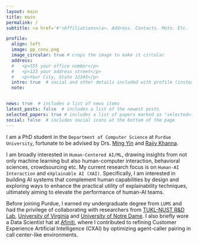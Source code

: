 ```yaml
---
layout: main
title: main
permalink: /
subtitle: <a href='#'>Affiliations</a>. Address. Contacts. Moto. Etc.

profile:
  align: left
  image: pp_conv.png
  image_circular: true # crops the image to make it circular
  address:
  #   <p>555 your office number</p>
  #   <p>123 your address street</p>
  #   <p>Your City, State 12345</p>
  intro: true  # social and other details included with profile (instead of in navbar or bottom)
  note:


news: true  # includes a list of news items
latest_posts: false  # includes a list of the newest posts
selected_papers: true # includes a list of papers marked as "selected={true}"
social: false  # includes social icons at the bottom of the page
---
```


I am a PhD student in the `Department of Computer Science` at `Purdue University`, fortunate to be advised by Drs. [Ming Yin](https://mingyin.org/) and [Rajiv Khanna](https://rjvak7.github.io/). 

I am broadly interested in `Human-Centered AI/ML`, drawing insights from not only machine learning but also human-computer interaction, behavioral sciences, crowdsourcing etc. My current research focus is on `Human-AI Interaction` and `eXplainable AI (XAI)`. Specifically, I am interested in building AI systems that complement human capabilities by design and exploring ways to enhance the practical utility of explainability techniques, ultimately aiming to elevate the performance of human-AI teams.

Before joining Purdue, I earned my undergraduate degree from `LUMS` and had the privilege of collaborating with researchers from [TUKL-NUST R&D Lab](https://tukl.seecs.nust.edu.pk/members/faisal_shafait.html), [University of Virginia](https://experience.mcintire.virginia.edu/faculty/ahmed-abbasi/) and [University of Notre Dame](https://mendoza.nd.edu/mendoza-directory/profile/ahmed-abbasi/). I also briefly wore a Data Scientist hat at [Afiniti](https://www.afiniti.com/), where I contributed to refining Customer Experience Artificial Intelligence (CXAI) by optimizing agent-caller pairing in call center-like environments.